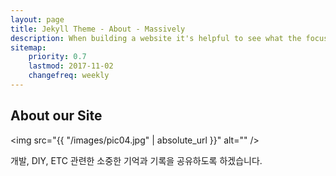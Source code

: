 ```yaml
---
layout: page
title: Jekyll Theme - About - Massively
description: When building a website it's helpful to see what the focus of your site is. This page is an example of how to show a website's focus.
sitemap:
    priority: 0.7
    lastmod: 2017-11-02
    changefreq: weekly
---
```

## About our Site

<span class="image left"><img src="{{ "/images/pic04.jpg" | absolute_url }}" alt="" /></span>

개발, DIY, ETC 관련한 소중한 기억과 기록을 공유하도록 하겠습니다.

<br>
<br>
<br>
<br>
